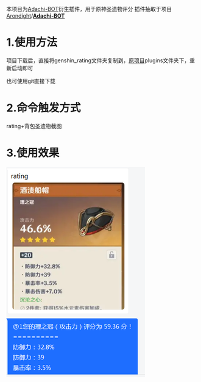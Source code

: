 本项目为[Adachi-BOT](https://github.com/SilveryStar/Adachi-BOT)衍生插件，用于原神圣遗物评分 插件抽取于项目[Arondight](https://github.com/Arondight)/**[Adachi-BOT](https://github.com/Arondight/Adachi-BOT)** 

# 1.使用方法

项目下载后，直接将genshin_rating文件夹复制到，[原项目](https://github.com/SilveryStar/Adachi-BOT)plugins文件夹下，重新启动即可

也可使用git直接下载

# 2.命令触发方式

rating+背包圣遗物截图

# 3.使用效果

![img](https://github.com/wickedll/genshin_rating/blob/master/%E4%BD%BF%E7%94%A8%E6%95%88%E6%9E%9C/%E4%BD%BF%E7%94%A8%E6%95%88%E6%9E%9C.png)